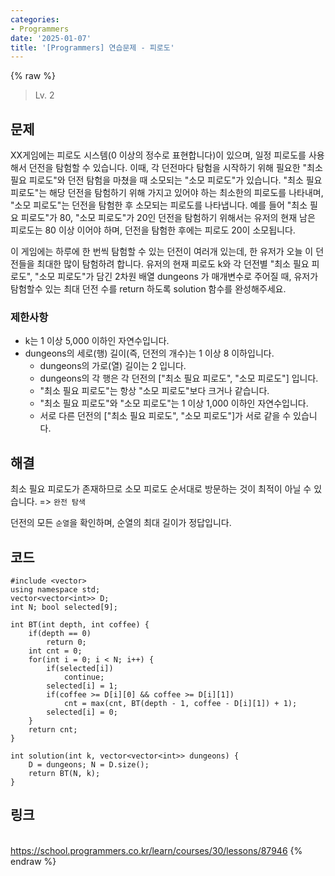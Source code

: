 ```yaml
---
categories:
- Programmers
date: '2025-01-07'
title: '[Programmers] 연습문제 - 피로도'
---
```


{% raw %}
> Lv. 2<br>

## 문제
XX게임에는 피로도 시스템(0 이상의 정수로 표현합니다)이 있으며, 일정 피로도를 사용해서 던전을 탐험할 수 있습니다. 이때, 각 던전마다 탐험을 시작하기 위해 필요한 "최소 필요 피로도"와 던전 탐험을 마쳤을 때 소모되는 "소모 피로도"가 있습니다. "최소 필요 피로도"는 해당 던전을 탐험하기 위해 가지고 있어야 하는 최소한의 피로도를 나타내며, "소모 피로도"는 던전을 탐험한 후 소모되는 피로도를 나타냅니다. 예를 들어 "최소 필요 피로도"가 80, "소모 피로도"가 20인 던전을 탐험하기 위해서는 유저의 현재 남은 피로도는 80 이상 이어야 하며, 던전을 탐험한 후에는 피로도 20이 소모됩니다.

이 게임에는 하루에 한 번씩 탐험할 수 있는 던전이 여러개 있는데, 한 유저가 오늘 이 던전들을 최대한 많이 탐험하려 합니다. 유저의 현재 피로도 k와 각 던전별 "최소 필요 피로도", "소모 피로도"가 담긴 2차원 배열 dungeons 가 매개변수로 주어질 때, 유저가 탐험할수 있는 최대 던전 수를 return 하도록 solution 함수를 완성해주세요.

### 제한사항
-   k는 1 이상 5,000 이하인 자연수입니다.
-   dungeons의 세로(행) 길이(즉, 던전의 개수)는 1 이상 8 이하입니다.
    -   dungeons의 가로(열) 길이는 2 입니다.
    -   dungeons의 각 행은 각 던전의 ["최소 필요 피로도", "소모 피로도"] 입니다.
    -   "최소 필요 피로도"는 항상 "소모 피로도"보다 크거나 같습니다.
    -   "최소 필요 피로도"와 "소모 피로도"는 1 이상 1,000 이하인 자연수입니다.
    -   서로 다른 던전의 ["최소 필요 피로도", "소모 피로도"]가 서로 같을 수 있습니다.

## 해결
최소 필요 피로도가 존재하므로 소모 피로도 순서대로 방문하는 것이 최적이 아닐 수 있습니다. => `완전 탐색`

던전의 모든 `순열`을 확인하며, 순열의 최대 길이가 정답입니다.

## 코드
```
#include <vector>
using namespace std;
vector<vector<int>> D;
int N; bool selected[9];

int BT(int depth, int coffee) {
    if(depth == 0)
        return 0;
    int cnt = 0;
    for(int i = 0; i < N; i++) {
        if(selected[i])
            continue;
        selected[i] = 1;
        if(coffee >= D[i][0] && coffee >= D[i][1])
            cnt = max(cnt, BT(depth - 1, coffee - D[i][1]) + 1);
        selected[i] = 0;
    }
    return cnt;
}

int solution(int k, vector<vector<int>> dungeons) {
    D = dungeons; N = D.size();
    return BT(N, k);
}

```

## 링크
<br>https://school.programmers.co.kr/learn/courses/30/lessons/87946
{% endraw %}